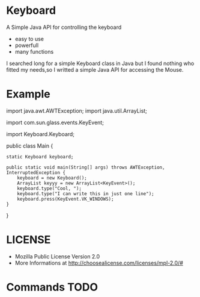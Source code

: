 # Keyboard
A Simple Java API for controlling the keyboard

- easy to use
- powerfull
- many functions

I searched long for a simple Keyboard class in Java but I found nothing who fitted my needs,so I writted a simple Java API for accessing the Mouse.

# Example

import java.awt.AWTException;
import java.util.ArrayList;

import com.sun.glass.events.KeyEvent;

import Keyboard.Keyboard;

public class Main {

	static Keyboard keyboard;
	
	public static void main(String[] args) throws AWTException, InterruptedException {
		keyboard = new Keyboard();
		ArrayList keyyy = new ArrayList<KeyEvent>();
		keyboard.type("Cool, ");
		keyboard.type("I can write this in just one line");
		keyboard.press(KeyEvent.VK_WINDOWS);
	}
}

# LICENSE

- Mozilla Public License Version 2.0
- More Informations at   http://choosealicense.com/licenses/mpl-2.0/#

# Commands TODO
